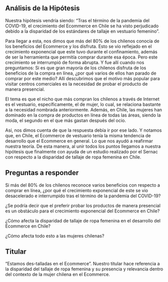 ## Análisis de la Hipótesis 

Nuestra hipótesis vendría siendo: “Tras el término de la pandemia del COVID-19, el crecimiento del Ecommerce en Chile se ha visto perjudicado debido a la disparidad de los estándares de tallaje en vestuario femenino”.  

Para llegar a esta, nos dimos que más del 80% de los chilenos conocía de los beneficios del Ecommerce y los disfruta. Esto se vio reflejado en el crecimiento exponencial que este tuvo durante el confinamiento, además de ser la herramienta que permitía comprar durante esa época. Pero este crecimiento se interrumpió de forma abrupta. Y fue allí cuando nos preguntamos: Si es que gran mayoría de los chilenos disfruta de los beneficios de la compra en línea, ¿por qué varios de ellos han parado de comprar por este medio? Allí descubrimos que el motivo más popular para visitar centros comerciales es la necesidad de probar el producto de manera presencial. 

El tema es que el nicho que más compran los chilenos a través de Internet es el vestuario, específicamente, el de mujer, lo cual, se relaciona bastante a la necesidad nombrada anteriormente. Además, en   Chile, las mujeres han dominado en la compra de productos en línea de todas las áreas, siendo la moda, el segundo en el que más gastan después del ocio. 

Así, nos dimos cuenta de que la respuesta debía ir por ese lado. Y notamos que, en Chile, el Ecommerce de vestuario tenía la misma tendencia de desarrollo que el Ecommerce en general. Lo que nos ayudó a reafirmar nuestra teoría. De esta manera, al unir todos los puntos llegamos a nuestra hipótesis que finalmente con ayuda de un estudio realizado por el Sernac con respecto a la disparidad de tallaje de ropa femenina en Chile. 

 

## Preguntas a responder  

Si más del 80% de los chilenos reconoce varios beneficios con respecto a comprar en línea, ¿por qué el crecimiento exponencial de este se vio desacelerado e interrumpido tras el término de la pandemia del COVID-19? 

¿Se podría decir que el preferir probar los productos de manera presencial es un obstáculo para el crecimiento exponencial del Ecommerce en Chile? 

¿Cómo afecta la disparidad de tallaje de ropa femenina en el desarrollo del Ecommerce en Chile? 

¿Cómo afecta todo esto a las mujeres chilenas? 


## Titular 

“Estamos des-talladas en el Ecommerce”. Nuestro titular hace referencia a la disparidad del tallaje de ropa femenina y su presencia y relevancia dentro del contexto de la mujer chilena en el Ecommerce. 